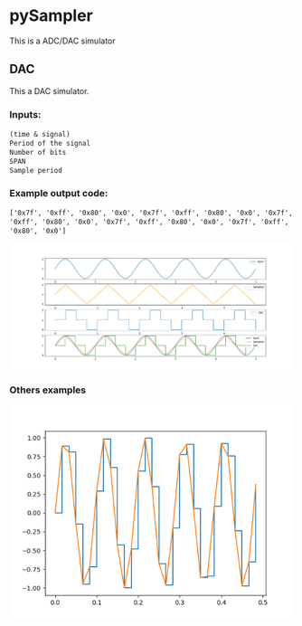 # pySampler
 This is a ADC/DAC simulator

## DAC
This a DAC simulator.

### Inputs:
    (time & signal)
    Period of the signal
    Number of bits
    SPAN
    Sample period

### Example output code: 
    ['0x7f', '0xff', '0x80', '0x0', '0x7f', '0xff', '0x80', '0x0', '0x7f', '0xff', '0x80', '0x0', '0x7f', '0xff', '0x80', '0x0', '0x7f', '0xff', '0x80', '0x0']

![DAC image](./images/Figure_1.png)

### Others examples

![DAC image 2](./images/Figure_2.png)